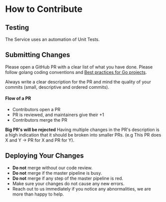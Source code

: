 # How to Contribute

## Testing

The Service uses an automation of Unit Tests.

## Submitting Changes

Please open a GitHub PR with a clear list of what you have done.
Please follow golang coding conventions and [Best practices for Go projects](https://docs.google.com/document/d/1HEwHiPFxDEjAofiB3QzfIRGYUwUFVt1NBjOQqekRzRc/edit?usp=sharing).

Always write a clear description for the PR and mind the quality of your commits (small, descriptive and ordered commits).

#### Flow of a PR

- Contributors open a PR
- PR is reviewed, and maintainers give their +1
- Contributors merge the PR

**Big PR's will be rejected** Having multiple changes in the PR's description is a high indication that it should be broken into smaller PRs. (e.g This PR does X and Y -> PR for X and PR for Y).

## Deploying Your Changes

- **Do not** merge without our code review.
- **Do not** merge if the master pipeline is busy.
- **Do not** merge if any step of the master pipeline is red.
- Make sure your changes do not cause any new errors.
- Reach out to us immediately if you notice any abnormalities, we are more than happy to help.

